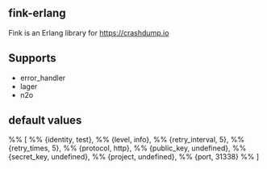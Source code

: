 fink-erlang
-----------

Fink is an Erlang library for https://crashdump.io


Supports
--------

* error_handler
* lager
* n2o


default values
--------------

%% [
%%  {identity, test},
%%  {level, info},
%%  {retry_interval, 5},
%%  {retry_times, 5},
%%  {protocol, http},
%%  {public_key, undefined},
%%  {secret_key, undefined},
%%  {project, undefined},
%%  {port, 31338}
%% ]
